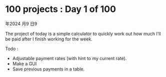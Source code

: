 # 100 projects : Day 1 of 100
年2024 月9 日9

The project of today is a simple calculator to quickly work out how much I'll be paid after I finish working for the week.

Todo :
- Adjustable payment rates (with hint to my current rate).
- Make a GUI
- Save previous payments in a table.